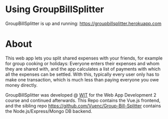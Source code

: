 # Using GroupBillSplitter

GroupBillSplitter is up and running: https://groupbillsplitter.herokuapp.com

# About

This web app lets you split shared expenses with your friends, for example for group cooking or holidays: Everyone enters their expenses and whom they are shared with, and the app calculates a list of payments with which all the expenses can be settled. With this, typically every user only has to make one transaction, which is much less than paying everyone you owe money directly.

GroupBillSplitter was developed @ [WIT](https://www.wit.ie/) for the Web App Development 2 course and continued afterwards. This Repo contains the Vue.js frontend, and the sibling repo https://github.com/Vuenc/Group-Bill-Splitter contains the Node.js/Express/Mongo DB backend.
